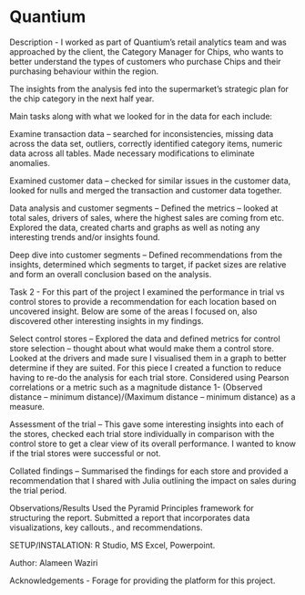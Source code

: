 # Quantium

Description - 
I worked as part of Quantium’s retail analytics team and was approached by the client, the Category Manager for Chips, who wants to better understand the types of customers who purchase Chips and their purchasing behaviour within the region.

The insights from the analysis fed into the supermarket’s strategic plan for the chip category in the next half year.

Main tasks along with what we looked for in the data for each include: 

Examine transaction data – searched for inconsistencies, missing data across the data set, outliers, correctly identified category items, numeric data across all tables. Made necessary modifications to eliminate anomalies.

Examined customer data – checked for similar issues in the customer data, looked for nulls and merged the transaction and customer data together.

Data analysis and customer segments – Defined the metrics – looked at total sales, drivers of sales, where the highest sales are coming from etc. Explored the data, created charts and graphs as well as noting any interesting trends and/or insights found.

Deep dive into customer segments – Defined recommendations from the insights, determined which segments to target, if packet sizes are relative and form an overall conclusion based on the analysis. 

Task 2 - 
For this part of the project I examined the performance in trial vs control stores to provide a recommendation for each location based on uncovered insight. Below are some of the areas I focused on, also discovered other interesting insights in my findings.

Select control stores – Explored the data and defined metrics for control store selection – thought about what would make them a control store. Looked at the drivers and made sure I visualised them in a graph to better determine if they are suited. For this piece I created a function to reduce having to re-do the analysis for each trial store. Considered using Pearson correlations or a metric such as a magnitude distance 1- (Observed distance – minimum distance)/(Maximum distance – minimum distance) as a measure.

Assessment of the trial – This gave some interesting insights into each of the stores, checked each trial store individually in comparison with the control store to get a clear view of its overall performance. I wanted to know if the trial stores were successful or not. 

Collated findings – Summarised the findings for each store and provided a recommendation that I shared with Julia outlining the impact on sales during the trial period.


Observations/Results
Used the Pyramid Principles framework for structuring the report.
Submitted a report that incorporates data visualizations, key callouts., and recommendations.

SETUP/INSTALATION: R Studio, MS Excel, Powerpoint.

Author: Alameen Waziri

Acknowledgements - Forage for providing the platform for this project.


